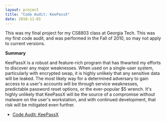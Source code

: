 ```yaml
---
layout: project
title: "Code Audit: KeePassX"
date: 2010-11-01
---
```

This was my final project for my CS8803 class at Georgia Tech.  This was my first code audit, and was performed in the Fall of 2010, so may not apply to current versions.

**Summary**

KeePassX is a robust and feature-rich program that has thwarted my efforts to discover any
major weaknesses. When used on a single-user system, particularly with encrypted swap, it is highly
unlikely that any sensitive data will be leaked. The most likely way for a determined adversary to gain
access to a user's accounts will be through service weaknesses, predictable password reset options, or
the ever-popular $5 wrench. It's highly unlikely that KeePassX will be the source of a compromise without
malware on the user's workstation, and with continued development, that risk will be mitigated even further.

* [Code Audit: KeePassX](/static/attachments/keepassx.pdf)
